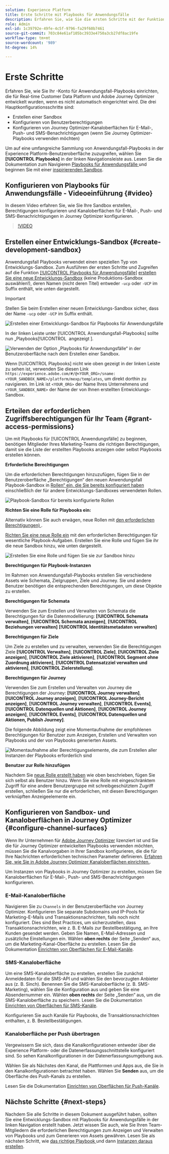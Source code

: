 ```yaml
---
solution: Experience Platform
title: Erste Schritte mit Playbooks für Anwendungsfälle
description: Erfahren Sie, wie Sie die ersten Schritte mit der Funktion „Playbooks für Anwendungsfälle“ ausführen.
role: Admin
exl-id: 1c39792e-49fe-4c5f-9796-fa29f60b7461
source-git-commit: 703c84e61af105bc3933e4750a3cb27df8ac19fe
workflow-type: tm+mt
source-wordcount: '989'
ht-degree: 14%

---
```



# Erste Schritte

Erfahren Sie, wie Sie Ihr -Konto für Anwendungsfall-Playbooks einrichten, die für Real-time Customer Data Platform und Adobe Journey Optimizer entwickelt wurden, wenn es nicht automatisch eingerichtet wird. Die drei Hauptkonfigurationsschritte sind:

* Erstellen einer Sandbox
* Konfigurieren von Benutzerberechtigungen
* Konfigurieren von Journey Optimizer-Kanaloberflächen für E-Mail-, Push- und SMS-Benachrichtigungen (wenn Sie Journey Optimizer-Playbooks verwenden möchten)

Um auf eine umfangreiche Sammlung von Anwendungsfall-Playbooks in der Experience Platform-Benutzeroberfläche zuzugreifen, wählen Sie **[!UICONTROL Playbooks]** in der linken Navigationsleiste aus. Lesen Sie die Dokumentation zum Navigieren [ Playbooks für Anwendungsfälle ](../playbooks/navigate.md) und beginnen Sie mit einer [inspirierenden Sandbox](../playbooks/navigate.md).

## Konfigurieren von Playbooks für Anwendungsfälle - Videoeinführung {#video}

In diesem Video erfahren Sie, wie Sie Ihre Sandbox erstellen, Berechtigungen konfigurieren und Kanaloberflächen für E-Mail-, Push- und SMS-Benachrichtigungen in Journey Optimizer konfigurieren.

>[!VIDEO](https://video.tv.adobe.com/v/3426987?learn=on)

## Erstellen einer Entwicklungs-Sandbox {#create-development-sandbox}

Anwendungsfall Playbooks verwendet einen speziellen Typ von Entwicklungs-Sandbox. Zum Ausführen der ersten Schritte und Zugreifen auf die Funktion [[!UICONTROL Playbooks für Anwendungsfälle]](/help/use-case-playbooks/playbooks/overview.md) [erstellen Sie eine neue Entwicklungs-Sandbox](/help/sandboxes/ui/user-guide.md#create) (keine Produktions-Sandbox auswählen!), deren Namen (nicht deren Titel) entweder `-ucp` oder `-UCP` im Suffix enthält, wie unten dargestellt.

>[!IMPORTANT]
>
>Stellen Sie beim Erstellen einer neuen Entwicklungs-Sandbox sicher, dass der Name `-ucp` oder `-UCP` im Suffix enthält.


![Erstellen einer Entwicklungs-Sandbox für Playbooks für Anwendungsfälle](/help/use-case-playbooks/assets/playbooks/get-started/create-sandbox-ucp.png)

In der linken Leiste unter [!UICONTROL Anwendungsfall-Playbooks] sollte nun „Playbooks[!UICONTROL &#x200B; angezeigt &#x200B;].

![Verwenden der Option „Playbooks für Anwendungsfälle“ in der Benutzeroberfläche nach dem Erstellen einer Sandbox.](/help/use-case-playbooks/assets/playbooks/get-started/ucp-sandbox-in-ui.png)

Wenn [!UICONTROL Playbooks] nicht wie oben gezeigt in der linken Leiste zu sehen ist, verwenden Sie diesen Link `https://experience.adobe.com/#/@<YOUR_ORG>/sname:<YOUR_SANDBOX_NAME>/platform/mexp/templates`, um direkt dorthin zu navigieren. Im Link ist `<YOUR_ORG>` der Name Ihres Unternehmens und `<YOUR_SANDBOX_NAME>` der Name der von Ihnen erstellten Entwicklungs-Sandbox.

## Erteilen der erforderlichen Zugriffsberechtigungen für Ihr Team {#grant-access-permissions}

Um mit Playbooks für [!UICONTROL Anwendungsfälle] zu beginnen, benötigen Mitglieder Ihres Marketing-Teams die richtigen Berechtigungen, damit sie die Liste der erstellten Playbooks anzeigen oder selbst Playbooks erstellen können.

**Erforderliche Berechtigungen**

Um die erforderlichen Berechtigungen hinzuzufügen, fügen Sie in der Benutzeroberfläche „Berechtigungen“ den neuen Anwendungsfall Playbook-Sandbox in [Rollen“ ein, die Sie bereits konfiguriert haben](/help/access-control/abac/ui/permissions.md#managing-sandboxes-for-role) einschließlich der für andere Entwicklungs-Sandboxes verwendeten Rollen.

![Playbook-Sandbox für bereits konfigurierte Rollen](/help/use-case-playbooks/assets/playbooks/get-started/permissions-to-existing-roles.png)

**Richten Sie eine Rolle für Playbooks ein:**

Alternativ können Sie auch erwägen, neue Rollen mit [den erforderlichen Berechtigungen) ](/help/access-control/home.md#sandboxes-and-permissions).

[Richten Sie eine neue Rolle ein](/help/access-control/abac/ui/permissions.md) mit den erforderlichen Berechtigungen für wesentliche Playbook-Aufgaben. Erstellen Sie eine Rolle und fügen Sie ihr die neue Sandbox hinzu, wie unten dargestellt.

![Erstellen Sie eine Rolle und fügen Sie sie zur Sandbox hinzu](/help/use-case-playbooks/assets/playbooks/get-started/create-new-role.png)

**Berechtigungen für Playbook-Instanzen**

Im Rahmen von Anwendungsfall-Playbooks erstellen Sie verschiedene Assets wie Schemata, Zielgruppen, Ziele und Journey. Sie und andere Benutzer benötigen die entsprechenden Berechtigungen, um diese Objekte zu erstellen.

**Berechtigungen für Schemata**

Verwenden Sie zum Erstellen und Verwalten von Schemata die Berechtigungen für die Datenmodellierung: **[!UICONTROL Schemata verwalten]**, **[!UICONTROL Schemata anzeigen]**, **[!UICONTROL Beziehungen verwalten]** **[!UICONTROL Identitätsmetadaten verwalten]**

**Berechtigungen für Ziele**

Um Ziele zu erstellen und zu verwalten, verwenden Sie die Berechtigungen Ziele **[!UICONTROL Verwalten]**, **[!UICONTROL Ziele]**, **[!UICONTROL Ziele anzeigen]**, **[!UICONTROL Ziele aktivieren]**, **[!UICONTROL Segment ohne Zuordnung aktivieren]**, **[!UICONTROL Datensatzziel verwalten und aktivieren]**, **[!UICONTROL Zielerstellung]**.

**Berechtigungen für Journey**

Verwenden Sie zum Erstellen und Verwalten von Journey die Berechtigungen der Journey: **[!UICONTROL Journey verwalten]**, **[!UICONTROL Journey anzeigen]**, **[!UICONTROL Journey-Bericht anzeigen]**, **[!UICONTROL Journey verwalten]**, **[!UICONTROL Events]**, **[!UICONTROL Datenquellen und Aktionen]**, **[!UICONTROL Journey anzeigen]**, **[!UICONTROL Events]**, **[!UICONTROL Datenquellen und Aktionen, Publish Journey]**.

Die folgende Abbildung zeigt eine Momentaufnahme der empfohlenen Berechtigungen für Benutzer zum Anzeigen, Erstellen und Verwalten von Playbooks und der von Playbooks generierten Assets.

![Momentaufnahme aller Berechtigungselemente, die zum Erstellen aller Instanzen der Playbooks erforderlich sind](/help/use-case-playbooks/assets/playbooks/get-started/permission-snapshot.png)

**Benutzer zur Rolle hinzufügen**

Nachdem Sie [neue Rolle erstellt haben](/help/access-control/abac/ui/permissions.md#managing-users-for-role) wie oben beschrieben, fügen Sie sich selbst als Benutzer hinzu. Wenn Sie eine Rolle mit eingeschränktem Zugriff für eine andere Benutzergruppe mit schreibgeschütztem Zugriff erstellen, schließen Sie nur die erforderlichen, mit diesen Berechtigungen verknüpften Anzeigeelemente ein.

## Konfigurieren von Sandbox- und Kanaloberflächen in Journey Optimizer {#configure-channel-surfaces}

Wenn Ihr Unternehmen für [Adobe Journey Optimizer](https://experienceleague.adobe.com/docs/journey-optimizer/using/ajo-home.html?lang=de) lizenziert ist und Sie die für Journey Optimizer entwickelten Playbooks verwenden möchten, müssen Sie die Kanalvorgaben in Ihrer Sandbox konfigurieren, die die für Ihre Nachrichten erforderlichen technischen Parameter definieren. [Erfahren Sie, wie Sie in Adobe Journey Optimizer Kanaloberflächen einrichten.](https://experienceleague.adobe.com/de/docs/journey-optimizer/using/configuration/channel-surfaces).

Um Instanzen von Playbooks in Journey Optimizer zu erstellen, müssen Sie Kanaloberflächen für E-Mail-, Push- und SMS-Benachrichtigungen konfigurieren.

### E-Mail-Kanaloberfläche

Navigieren Sie zu `Channels` in der Benutzeroberfläche von Journey Optimizer. Konfigurieren Sie separate Subdomains und IP-Pools für Marketing-E-Mails und Transaktionsnachrichten, falls noch nicht konfiguriert. Dies sind Best Practices, um sicherzustellen, dass Transaktionsnachrichten, wie z. B. E-Mails zur Bestellbestätigung, an Ihre Kunden gesendet werden. Geben Sie Namen, E-Mail-Adressen und zusätzliche Einstellungen ein. Wählen **oben rechts** der Seite „Senden“ aus, um die Marketing-Kanal-Oberfläche zu erstellen. Lesen Sie die Dokumentation [Einrichten von Oberflächen für E-Mail-Kanäle](https://experienceleague.adobe.com/docs/journey-optimizer/using/email/configure-email/email-settings.html?lang=de).

### SMS-Kanaloberfläche

Um eine SMS-Kanaloberfläche zu erstellen, erstellen Sie zunächst Anmeldedaten für die SMS-API und wählen Sie den bevorzugten Anbieter aus (z. B. Sinch). Benennen Sie die SMS-Kanaloberfläche (z. B. SMS-Marketing), wählen Sie die Konfiguration aus und geben Sie eine Absendernummer ein. Wählen **oben rechts** der Seite „Senden“ aus, um die SMS-Kanaloberfläche zu speichern. Lesen Sie die Dokumentation [Einrichten von Oberflächen für SMS-Kanäle](https://experienceleague.adobe.com/docs/journey-optimizer/using/sms/sms-configuration.html?lang=de#message-preset-sms).

Konfigurieren Sie auch Kanäle für Playbooks, die Transaktionsnachrichten enthalten, z. B. Bestellbestätigungen.

### Kanaloberfläche per Push übertragen

Vergewissern Sie sich, dass die Kanalkonfigurationen entweder über die Experience Platform- oder die Datenerfassungsschnittstelle konfiguriert sind. So sehen Kanalkonfigurationen in der Datenerfassungsumgebung aus.

<!-- ![Channel configurations in Data collections](/help/use-case-playbooks/assets/playbooks/get-started/.png) -->

Wählen Sie als Nächstes den Kanal, die Plattformen und Apps aus, die Sie in den Kanalkonfigurationen betrachtet haben. Wählen Sie **Senden** aus, um die Oberfläche des Push-Kanals zu erstellen.

Lesen Sie die Dokumentation [Einrichten von Oberflächen für Push-Kanäle](https://experienceleague.adobe.com/docs/journey-optimizer/using/push/push-config/push-configuration.html?lang=de).

## Nächste Schritte {#next-steps}

Nachdem Sie alle Schritte in diesem Dokument ausgeführt haben, sollten Sie eine Entwicklungs-Sandbox mit Playbooks für Anwendungsfälle in der linken Navigation erstellt haben. Jetzt wissen Sie auch, wie Sie Ihren Team-Mitgliedern die erforderlichen Berechtigungen zum Anzeigen und Verwalten von Playbooks und zum Generieren von Assets gewähren. Lesen Sie als nächsten Schritt, wie [ das richtige Playbook ](/help/use-case-playbooks/playbooks/choose.md) und dann [Instanzen daraus erstellen](/help/use-case-playbooks/playbooks/create-share-reuse.md).
